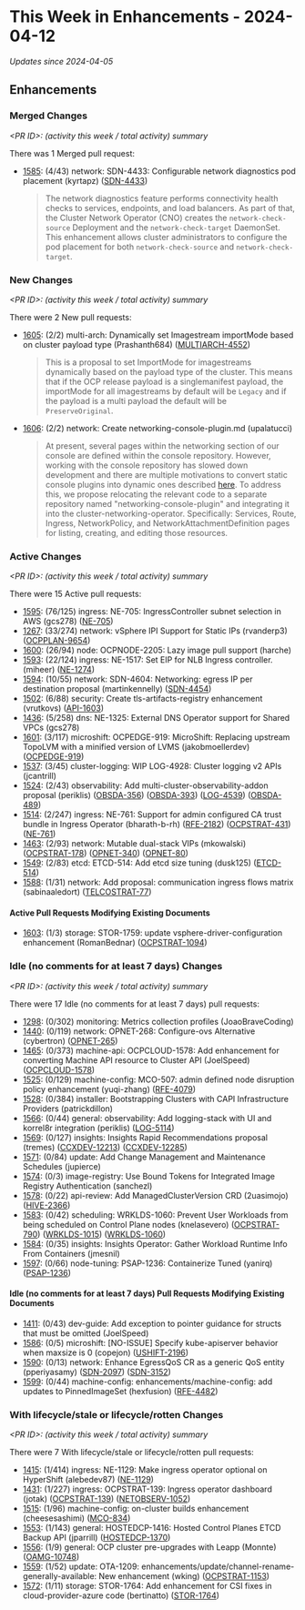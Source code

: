 # This Week in Enhancements - 2024-04-12

*Updates since 2024-04-05*


## Enhancements

### Merged Changes

*&lt;PR ID&gt;: (activity this week / total activity) summary*

There was 1 Merged pull request:

- [1585](https://github.com/openshift/enhancements/pull/1585): (4/43) network: SDN-4433: Configurable network diagnostics pod placement (kyrtapz) ([SDN-4433](https://issues.redhat.com/browse/SDN-4433))

  > The network diagnostics feature performs connectivity health checks to services, endpoints, and
  > load balancers. As part of that, the Cluster Network Operator (CNO) creates the
  > `network-check-source` Deployment and the `network-check-target` DaemonSet.
  > This enhancement allows cluster administrators to configure the pod placement for both
  > `network-check-source` and `network-check-target`.


### New Changes

*&lt;PR ID&gt;: (activity this week / total activity) summary*

There were 2 New pull requests:

- [1605](https://github.com/openshift/enhancements/pull/1605): (2/2) multi-arch: Dynamically set Imagestream importMode based on cluster payload type (Prashanth684) ([MULTIARCH-4552](https://issues.redhat.com/browse/MULTIARCH-4552))

  > This is a proposal to set ImportMode for
  > imagestreams dynamically based on the payload type
  > of the cluster. This means that if the OCP release
  > payload is a singlemanifest payload, the
  > importMode for all imagestreams by default will be
  > `Legacy` and if the payload is a multi payload the
  > default will be `PreserveOriginal`.

- [1606](https://github.com/openshift/enhancements/pull/1606): (2/2) network: Create networking-console-plugin.md (upalatucci)

  > At present, several pages within the networking section of our console are defined within the console repository.
  > However, working with the console repository has slowed down development and there are multiple motivations to convert static console plugins into dynamic ones described [here](https://github.com/spadgett/enhancements/blob/master/enhancements/console/dynamic-plugins.md#motivation).
  > To address this, we propose relocating the relevant code to a separate repository named "networking-console-plugin" and integrating it into the cluster-networking-operator.
  > Specifically: Services, Route, Ingress, NetworkPolicy, and NetworkAttachmentDefinition pages for listing, creating, and editing those resources.


### Active Changes

*&lt;PR ID&gt;: (activity this week / total activity) summary*

There were 15 Active pull requests:

- [1595](https://github.com/openshift/enhancements/pull/1595): (76/125) ingress: NE-705: IngressController subnet selection in AWS (gcs278) ([NE-705](https://issues.redhat.com/browse/NE-705))
- [1267](https://github.com/openshift/enhancements/pull/1267): (33/274) network: vSphere IPI Support for Static IPs (rvanderp3) ([OCPPLAN-9654](https://issues.redhat.com/browse/OCPPLAN-9654))
- [1600](https://github.com/openshift/enhancements/pull/1600): (26/94) node: OCPNODE-2205: Lazy image pull support (harche)
- [1593](https://github.com/openshift/enhancements/pull/1593): (22/124) ingress: NE-1517: Set EIP for NLB Ingress controller. (miheer) ([NE-1274](https://issues.redhat.com/browse/NE-1274))
- [1594](https://github.com/openshift/enhancements/pull/1594): (10/55) network: SDN-4604: Networking: egress IP per destination proposal (martinkennelly) ([SDN-4454](https://issues.redhat.com/browse/SDN-4454))
- [1502](https://github.com/openshift/enhancements/pull/1502): (6/88) security: Create tls-artifacts-registry enhancement (vrutkovs) ([API-1603](https://issues.redhat.com/browse/API-1603))
- [1436](https://github.com/openshift/enhancements/pull/1436): (5/258) dns: NE-1325: External DNS Operator support for Shared VPCs (gcs278)
- [1601](https://github.com/openshift/enhancements/pull/1601): (3/117) microshift: OCPEDGE-919: MicroShift: Replacing upstream TopoLVM with a minified version of LVMS (jakobmoellerdev) ([OCPEDGE-919](https://issues.redhat.com/browse/OCPEDGE-919))
- [1537](https://github.com/openshift/enhancements/pull/1537): (3/45) cluster-logging: WIP LOG-4928: Cluster logging v2 APIs (jcantrill)
- [1524](https://github.com/openshift/enhancements/pull/1524): (2/43) observability: Add multi-cluster-observability-addon proposal (periklis) ([OBSDA-356](https://issues.redhat.com/browse/OBSDA-356)) ([OBSDA-393](https://issues.redhat.com/browse/OBSDA-393)) ([LOG-4539](https://issues.redhat.com/browse/LOG-4539)) ([OBSDA-489](https://issues.redhat.com/browse/OBSDA-489))
- [1514](https://github.com/openshift/enhancements/pull/1514): (2/247) ingress: NE-761: Support for admin configured CA trust bundle in Ingress Operator (bharath-b-rh) ([RFE-2182](https://issues.redhat.com/browse/RFE-2182)) ([OCPSTRAT-431](https://issues.redhat.com/browse/OCPSTRAT-431)) ([NE-761](https://issues.redhat.com/browse/NE-761))
- [1463](https://github.com/openshift/enhancements/pull/1463): (2/93) network: Mutable dual-stack VIPs (mkowalski) ([OCPSTRAT-178](https://issues.redhat.com/browse/OCPSTRAT-178)) ([OPNET-340](https://issues.redhat.com/browse/OPNET-340)) ([OPNET-80](https://issues.redhat.com/browse/OPNET-80))
- [1549](https://github.com/openshift/enhancements/pull/1549): (2/83) etcd: ETCD-514: Add etcd size tuning (dusk125) ([ETCD-514](https://issues.redhat.com/browse/ETCD-514))
- [1588](https://github.com/openshift/enhancements/pull/1588): (1/31) network: Add proposal: communication ingress flows matrix (sabinaaledort) ([TELCOSTRAT-77](https://issues.redhat.com/browse/TELCOSTRAT-77))

#### Active Pull Requests Modifying Existing Documents

- [1603](https://github.com/openshift/enhancements/pull/1603): (1/3) storage: STOR-1759: update vsphere-driver-configuration enhancement (RomanBednar) ([OCPSTRAT-1094](https://issues.redhat.com/browse/OCPSTRAT-1094))

### Idle (no comments for at least 7 days) Changes

*&lt;PR ID&gt;: (activity this week / total activity) summary*

There were 17 Idle (no comments for at least 7 days) pull requests:

- [1298](https://github.com/openshift/enhancements/pull/1298): (0/302) monitoring: Metrics collection profiles (JoaoBraveCoding)
- [1440](https://github.com/openshift/enhancements/pull/1440): (0/119) network: OPNET-268: Configure-ovs Alternative (cybertron) ([OPNET-265](https://issues.redhat.com/browse/OPNET-265))
- [1465](https://github.com/openshift/enhancements/pull/1465): (0/373) machine-api: OCPCLOUD-1578: Add enhancement for converting Machine API resource to Cluster API (JoelSpeed) ([OCPCLOUD-1578](https://issues.redhat.com/browse/OCPCLOUD-1578))
- [1525](https://github.com/openshift/enhancements/pull/1525): (0/129) machine-config: MCO-507: admin defined node disruption policy enhancement (yuqi-zhang) ([RFE-4079](https://issues.redhat.com/browse/RFE-4079))
- [1528](https://github.com/openshift/enhancements/pull/1528): (0/384) installer: Bootstrapping Clusters with CAPI Infrastructure Providers (patrickdillon)
- [1566](https://github.com/openshift/enhancements/pull/1566): (0/44) general: observability: Add logging-stack with UI and korrel8r integration (periklis) ([LOG-5114](https://issues.redhat.com/browse/LOG-5114))
- [1569](https://github.com/openshift/enhancements/pull/1569): (0/127) insights: Insights Rapid Recommendations proposal (tremes) ([CCXDEV-12213](https://issues.redhat.com/browse/CCXDEV-12213)) ([CCXDEV-12285](https://issues.redhat.com/browse/CCXDEV-12285))
- [1571](https://github.com/openshift/enhancements/pull/1571): (0/84) update: Add Change Management and Maintenance Schedules (jupierce)
- [1574](https://github.com/openshift/enhancements/pull/1574): (0/3) image-registry: Use Bound Tokens for Integrated Image Registry Authentication (sanchezl)
- [1578](https://github.com/openshift/enhancements/pull/1578): (0/22) api-review: Add ManagedClusterVersion CRD (2uasimojo) ([HIVE-2366](https://issues.redhat.com//browse/HIVE-2366))
- [1583](https://github.com/openshift/enhancements/pull/1583): (0/42) scheduling: WRKLDS-1060: Prevent User Workloads from being scheduled on Control Plane nodes (knelasevero) ([OCPSTRAT-790](https://issues.redhat.com/browse/OCPSTRAT-790)) ([WRKLDS-1015](https://issues.redhat.com/browse/WRKLDS-1015)) ([WRKLDS-1060](https://issues.redhat.com/browse/WRKLDS-1060))
- [1584](https://github.com/openshift/enhancements/pull/1584): (0/35) insights: Insights Operator: Gather Workload Runtime Info From Containers (jmesnil)
- [1597](https://github.com/openshift/enhancements/pull/1597): (0/66) node-tuning: PSAP-1236: Containerize Tuned (yanirq) ([PSAP-1236](https://issues.redhat.com/browse/PSAP-1236))

#### Idle (no comments for at least 7 days) Pull Requests Modifying Existing Documents

- [1411](https://github.com/openshift/enhancements/pull/1411): (0/43) dev-guide: Add exception to pointer guidance for structs that must be omitted (JoelSpeed)
- [1586](https://github.com/openshift/enhancements/pull/1586): (0/5) microshift: [NO-ISSUE] Specify kube-apiserver behavior when maxsize is 0 (copejon) ([USHIFT-2196](https://issues.redhat.com/browse/USHIFT-2196))
- [1590](https://github.com/openshift/enhancements/pull/1590): (0/13) network: Enhance EgressQoS CR as a generic QoS entity (pperiyasamy) ([SDN-2097](https://issues.redhat.com/browse/SDN-2097)) ([SDN-3152](https://issues.redhat.com/browse/SDN-3152))
- [1599](https://github.com/openshift/enhancements/pull/1599): (0/44) machine-config: enhancements/machine-config: add updates to PinnedImageSet (hexfusion) ([RFE-4482](https://issues.redhat.com/browse/RFE-4482))

### With lifecycle/stale or lifecycle/rotten Changes

*&lt;PR ID&gt;: (activity this week / total activity) summary*

There were 7 With lifecycle/stale or lifecycle/rotten pull requests:

- [1415](https://github.com/openshift/enhancements/pull/1415): (1/414) ingress: NE-1129: Make ingress operator optional on HyperShift (alebedev87) ([NE-1129](https://issues.redhat.com/browse/NE-1129))
- [1431](https://github.com/openshift/enhancements/pull/1431): (1/227) ingress: OCPSTRAT-139: Ingress operator dashboard (jotak) ([OCPSTRAT-139](https://issues.redhat.com/browse/OCPSTRAT-139)) ([NETOBSERV-1052](https://issues.redhat.com/browse/NETOBSERV-1052))
- [1515](https://github.com/openshift/enhancements/pull/1515): (1/96) machine-config: on-cluster builds enhancement (cheesesashimi) ([MCO-834](https://issues.redhat.com/browse/MCO-834))
- [1553](https://github.com/openshift/enhancements/pull/1553): (1/143) general: HOSTEDCP-1416: Hosted Control Planes ETCD Backup API (jparrill) ([HOSTEDCP-1370](https://issues.redhat.com/browse/HOSTEDCP-1370))
- [1556](https://github.com/openshift/enhancements/pull/1556): (1/9) general: OCP cluster pre-upgrades with Leapp (Monnte) ([OAMG-10748](https://issues.redhat.com/browse/OAMG-10748))
- [1559](https://github.com/openshift/enhancements/pull/1559): (1/52) update: OTA-1209: enhancements/update/channel-rename-generally-available: New enhancement (wking) ([OCPSTRAT-1153](https://issues.redhat.com/browse/OCPSTRAT-1153))
- [1572](https://github.com/openshift/enhancements/pull/1572): (1/11) storage: STOR-1764: Add enhancement for CSI fixes in cloud-provider-azure code (bertinatto) ([STOR-1764](https://issues.redhat.com/browse/STOR-1764))
